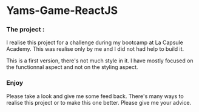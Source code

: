 # Yams-Game-ReactJS

### The project :
 
 I realise this project for a challenge during my bootcamp at La Capsule Academy.
 This was realise only by me and I did not had help to build it.
 
 This is a first version, there's not much style in it.
 I have mostly focused on the functionnal aspect and not on the styling aspect.
 
 ### Enjoy
 
 Please take a look and give me some feed back. There's many ways to realise this project or to make this one better.
 Please give me your advice.
